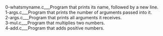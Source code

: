0-whatsmyname.c___Program that prints its name, followed by a new line.  
1-args.c___Program that prints the number of arguments passed into it.  
2-args.c___Program that prints all arguments it receives.  
3-mul.c___Program that multiplies two numbers.  
4-add.c___Program that adds positive numbers.
